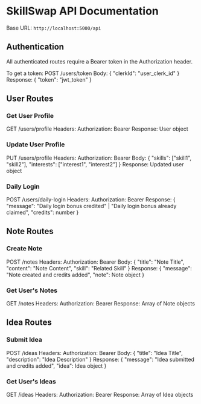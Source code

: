 # SkillSwap API Documentation

Base URL: `http://localhost:5000/api`

## Authentication

All authenticated routes require a Bearer token in the Authorization header.

To get a token:
POST /users/token
Body: { "clerkId": "user_clerk_id" }
Response: { "token": "jwt_token" }

## User Routes

### Get User Profile
GET /users/profile
Headers: Authorization: Bearer <token>
Response: User object

### Update User Profile
PUT /users/profile
Headers: Authorization: Bearer <token>
Body: { "skills": ["skill1", "skill2"], "interests": ["interest1", "interest2"] }
Response: Updated user object

### Daily Login
POST /users/daily-login
Headers: Authorization: Bearer <token>
Response: { 
  "message": "Daily login bonus credited" | "Daily login bonus already claimed",
  "credits": number
}

## Note Routes

### Create Note
POST /notes
Headers: Authorization: Bearer <token>
Body: { "title": "Note Title", "content": "Note Content", "skill": "Related Skill" }
Response: { "message": "Note created and credits added", "note": Note object }

### Get User's Notes
GET /notes
Headers: Authorization: Bearer <token>
Response: Array of Note objects

## Idea Routes

### Submit Idea
POST /ideas
Headers: Authorization: Bearer <token>
Body: { "title": "Idea Title", "description": "Idea Description" }
Response: { "message": "Idea submitted and credits added", "idea": Idea object }

### Get User's Ideas
GET /ideas
Headers: Authorization: Bearer <token>
Response: Array of Idea objects
